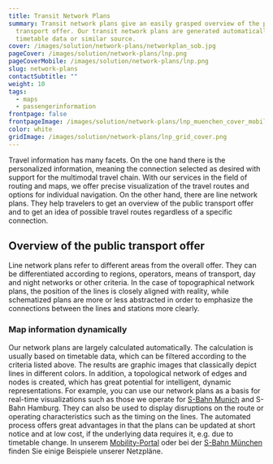 ```yaml
---
title: Transit Network Plans
summary: Transit network plans give an easily grasped overview of the public
  transport offer. Our transit network plans are generated automatically from
  timetable data or similar source.
cover: /images/solution/network-plans/networkplan_sob.jpg
pageCover: /images/solution/network-plans/lnp.png
pageCoverMobile: /images/solution/network-plans/lnp.png
slug: network-plans
contactSubtitle: ""
weight: 10
tags:
  - maps
  - passengerinformation
frontpage: false
frontpageImage: /images/solution/network-plans/lnp_muenchen_cover_mobile.png
color: white
gridImage: /images/solution/network-plans/lnp_grid_cover.png
---
```

Travel information has many facets. On the one hand there is the personalized information, meaning the connection selected as desired with support for the multimodal travel chain. With our services in the field of routing and maps, we offer precise visualization of the travel routes and options for individual navigation. On the other hand, there are line network plans. They help travelers to get an overview of the public transport offer and to get an idea of ​​possible travel routes regardless of a specific connection.

## Overview of the public transport offer

Line network plans refer to different areas from the overall offer. They can be differentiated according to regions, operators, means of transport, day and night networks or other criteria. In the case of topographical network plans, the position of the lines is closely aligned with reality, while schematized plans are more or less abstracted in order to emphasize the connections between the lines and stations more clearly.

<ResponsiveImage alt="Network plan" desktop="/images/solution/network-plans/liniennetz_01.png" mobile="/images/solution/network-plans/liniennetz_mobil.png" />

### Map information dynamically

Our network plans are largely calculated automatically. The calculation is usually based on timetable data, which can be filtered according to the criteria listed above. The results are graphic images that classically depict lines in different colors.
In addition, a topological network of edges and nodes is created, which has great potential for intelligent, dynamic representations. For example, you can use our network plans as a basis for real-time visualizations such as those we operate for [S-Bahn Munich](https://s-bahn-muenchen-live.de/?mode=schematic) and S-Bahn Hamburg. They can also be used to display disruptions on the route or operating characteristics such as the timing on the lines.
The automated process offers great advantages in that the plans can be updated at short notice and at low cost, if the underlying data requires it, e.g. due to timetable change.
In unserem [Mobility-Portal](https://mobility.portal.geops.io/transit.network.plans?lang=en&layers=ch.sob.topographical) oder bei der [S-Bahn München](https://s-bahn-muenchen-live.de/?mode=schematic) finden Sie einige Beispiele unserer Netzpläne.